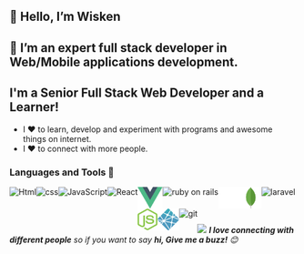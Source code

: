 ## 👋 Hello, I’m Wisken

## 👀 I’m an expert full stack developer in Web/Mobile applications development.

## I'm a Senior Full Stack Web Developer and a Learner!

- I ❤️ to learn, develop and experiment with programs and awesome things on internet.
- I ❤️ to connect with more people.

### Languages and Tools 💚
<a href="https://html.com/" target="_blank"> <img align="left" alt="Html" height ="42px" src="https://raw.githubusercontent.com/rahul-jha98/github_readme_icons/main/language_and_tools/square/html/html.svg"> </a>
<a href="https://www.w3schools.com/css/css_intro.asp" target="_blank"> <img align="left" alt="css" height ="45px" src="https://raw.githubusercontent.com/rahul-jha98/github_readme_icons/main/language_and_tools/square/css/css.svg"> </a>
<a href="https://developer.mozilla.org/en-US/docs/Web/JavaScript" target="_blank"> <img align="left" alt="JavaScript" height ="45px"  src="https://raw.githubusercontent.com/rahul-jha98/github_readme_icons/main/language_and_tools/square/javascript/javascript.svg"> </a>
<a href="https://reactjs.org/" target="_blank"> <img align="left" alt="React" height ="45px" src="https://raw.githubusercontent.com/rahul-jha98/github_readme_icons/main/language_and_tools/square/react/react.svg"></a>
<a href="https://vuejs.org/" target="_blank"> <img align="left" src="./svgassets/vue-js.svg" alt="vue" height="38px"/> </a>
<a href="https://rubyonrails.org/" target="_blank"> <img align="left" src="https://upload.wikimedia.org/wikipedia/commons/7/73/Ruby_logo.svg" alt="ruby on rails" height="38px"/> </a>
<a href="https://flask.palletsprojects.com/en/2.0.x/" target="_blank"> <img align="left" src="./svgassets/flaskwhite.svg" alt="flask" height="38px"/> </a>
<a href="https://www.mongodb.com/" target="_blank"> <img align="left" src="./svgassets/mongodb.svg" alt="mongodb" height="38px"/> </a>
<a href="https://laravel.com/" target="_blank"> <img align="left" src="https://upload.wikimedia.org/wikipedia/commons/9/9a/Laravel.svg" alt="laravel" height="38px"/> </a>
<a href="https://nodejs.org/en/" target="_blank"> <img align="left" src="./svgassets/nodejs.svg" alt="nodejs" height="38px"/> </a>
<a href="https://www.netlify.com/" target="_blank"> <img align="left" src="./svgassets/netlify.svg" alt="netlify" height="38px"/> </a>
<a href="https://git-scm.com/" target="_blank"> <img src="https://raw.githubusercontent.com/rahul-jha98/github_readme_icons/main/language_and_tools/square/git-scm/git-scm.svg" align="left" alt="git" height='45px'/> </a>

<br />
<br />
<br />

<img src="https://media.giphy.com/media/LnQjpWaON8nhr21vNW/giphy.gif" width="60"> <em><b>I love connecting with different people</b> so if you want to say <b>hi, Give me a buzz!</b> 😊</em>

<br />
